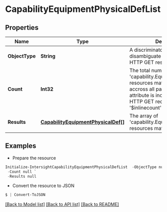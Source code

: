 # CapabilityEquipmentPhysicalDefList
## Properties

Name | Type | Description | Notes
------------ | ------------- | ------------- | -------------
**ObjectType** | **String** | A discriminator value to disambiguate the schema of a HTTP GET response body. | 
**Count** | **Int32** | The total number of &#39;capability.EquipmentPhysicalDef&#39; resources matching the request, accross all pages. The &#39;Count&#39; attribute is included when the HTTP GET request includes the &#39;$inlinecount&#39; parameter. | [optional] 
**Results** | [**CapabilityEquipmentPhysicalDef[]**](CapabilityEquipmentPhysicalDef.md) | The array of &#39;capability.EquipmentPhysicalDef&#39; resources matching the request. | [optional] 

## Examples

- Prepare the resource
```powershell
Initialize-IntersightCapabilityEquipmentPhysicalDefList  -ObjectType null `
 -Count null `
 -Results null
```

- Convert the resource to JSON
```powershell
$ | Convert-ToJSON
```

[[Back to Model list]](../README.md#documentation-for-models) [[Back to API list]](../README.md#documentation-for-api-endpoints) [[Back to README]](../README.md)

